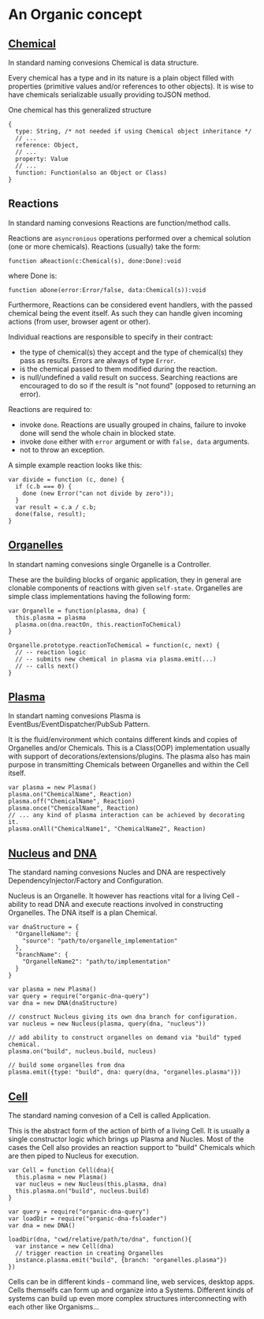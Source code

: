 # An Organic concept

## [Chemical](./Chemical.md)

In standard naming convesions Chemical is data structure.

Every chemical has a type and in its nature is a plain object filled with properties (primitive values and/or references to other objects). It is wise to have chemicals serializable usually providing toJSON method.

One chemical has this generalized structure

    {
      type: String, /* not needed if using Chemical object inheritance */
      // ...
      reference: Object,
      // ...
      property: Value
      // ...
      function: Function(also an Object or Class)
    }

## Reactions

In standard naming convesions Reactions are function/method calls.

Reactions are `asyncronious` operations performed over a chemical solution (one or more chemicals). Reactions (usually) take the form:
    
    function aReaction(c:Chemical(s), done:Done):void
    
where Done is:
    
    function aDone(error:Error/false, data:Chemical(s)):void
    
Furthermore, Reactions can be considered event handlers, with the passed chemical being the event itself. As such they can handle given incoming actions (from user, browser agent or other). 

Individual reactions are responsible to specify in their contract:

   * the type of chemical(s) they accept and the type of chemical(s) they pass as results. Errors are always of type `Error`. 
   * is the chemical passed to them modified during the reaction.
   * is null/undefined a valid result on success. Searching reactions are encouraged to do so if the result is "not found" (opposed to returning an error).


Reactions are required to:

   * invoke `done`. Reactions are usually grouped in chains, failure to invoke done will send the whole chain in blocked state.
   * invoke `done` either with `error` argument or with `false, data` arguments.
   * not to throw an exception.

A simple example reaction looks like this:

    var divide = function (c, done) {
      if (c.b === 0) {
        done (new Error("can not divide by zero"));
      }
      var result = c.a / c.b;
      done(false, result);
    }

## [Organelles](./Organel.md)

In standart naming convesions single Organelle is a Controller.

These are the building blocks of organic application, they in general are clonable components of reactions with given `self-state`. Organelles are simple class implementations having the following form:

    var Organelle = function(plasma, dna) {
      this.plasma = plasma
      plasma.on(dna.reactOn, this.reactionToChemical)
    }

    Organelle.prototype.reactionToChemical = function(c, next) {
      // -- reaction logic
      // -- submits new chemical in plasma via plasma.emit(...) 
      // -- calls next()
    }

## [Plasma](./Plasma.md)

In standart naming convesions Plasma is EventBus/EventDispatcher/PubSub Pattern.

It is the fluid/environment which contains different kinds and copies of Organelles and/or Chemicals. This is a Class(OOP) implementation usually with support of decorations/extensions/plugins. The plasma also has main purpose in transmitting Chemicals between Organelles and within the Cell itself.

    var plasma = new Plasma()
    plasma.on("ChemicalName", Reaction)
    plasma.off("ChemicalName", Reaction)
    plasma.once("ChemicalName", Reaction)
    // ... any kind of plasma interaction can be achieved by decorating it.
    plasma.onAll("ChemicalName1", "ChemicalName2", Reaction)

## [Nucleus](./Nucleus.md) and [DNA](./DNA.md)

The standard naming convesions Nucles and DNA are respectively DependencyInjector/Factory and Configuration.

Nucleus is an Organelle. It however has reactions vital for a living Cell - ability to read DNA and execute reactions involved in constructing Organelles. The DNA itself is a plan Chemical.

    var dnaStructure = {
      "OrganelleName": {
        "source": "path/to/organelle_implementation"
      },
      "branchName": {
        "OrganelleName2": "path/to/implementation"
      }
    }
    
    var plasma = new Plasma()
    var query = require("organic-dna-query")
    var dna = new DNA(dnaStructure)

    // construct Nucleus giving its own dna branch for configuration.
    var nucleus = new Nucleus(plasma, query(dna, "nucleus"))

    // add ability to construct organelles on demand via "build" typed chemical.
    plasma.on("build", nucleus.build, nucleus) 

    // build some organelles from dna
    plasma.emit({type: "build", dna: query(dna, "organelles.plasma")})

## [Cell](./Cell.md)

The standard naming convesion of a Cell is called Application.

This is the abstract form of the action of birth of a living Cell. It is usually a single constructor logic which brings up Plasma and Nucles. Most of the cases the Cell also provides an reaction support to "build" Chemicals which are then piped to Nucleus for execution.

    var Cell = function Cell(dna){
      this.plasma = new Plasma()
      var nucleus = new Nucleus(this.plasma, dna)
      this.plasma.on("build", nucleus.build)
    }

    var query = require("organic-dna-query")
    var loadDir = require("organic-dna-fsloader")
    var dna = new DNA()
    
    loadDir(dna, "cwd/relative/path/to/dna", function(){
      var instance = new Cell(dna)
      // trigger reaction in creating Organelles
      instance.plasma.emit("build", {branch: "organelles.plasma"}) 
    })
    

Cells can be in different kinds - command line, web services, desktop apps. 
Cells themselfs can form up and organize into a Systems. 
Different kinds of systems can build up even more complex structures interconnecting with each other like Organisms...
